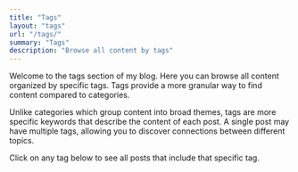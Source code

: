 ```yaml
---
title: "Tags"
layout: "tags"
url: "/tags/"
summary: "Tags"
description: "Browse all content by tags"
---
```


Welcome to the tags section of my blog. Here you can browse all content organized by specific tags. Tags provide a more granular way to find content compared to categories.

Unlike categories which group content into broad themes, tags are more specific keywords that describe the content of each post. A single post may have multiple tags, allowing you to discover connections between different topics.

Click on any tag below to see all posts that include that specific tag.
